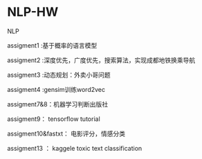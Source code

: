 # NLP-HW
NLP

assigment1 :基于概率的语言模型 

assigment2 :深度优先，广度优先，搜索算法，实现成都地铁换乘导航

assigment3 :动态规划：外卖小哥问题

assigment4 :gensim训练word2vec

assigment7&8：机器学习判断出版社

assigment9：  tensorflow tutorial

assigment10&fastxt：  电影评分，情感分类

assigment13 ： kaggele toxic text classification


